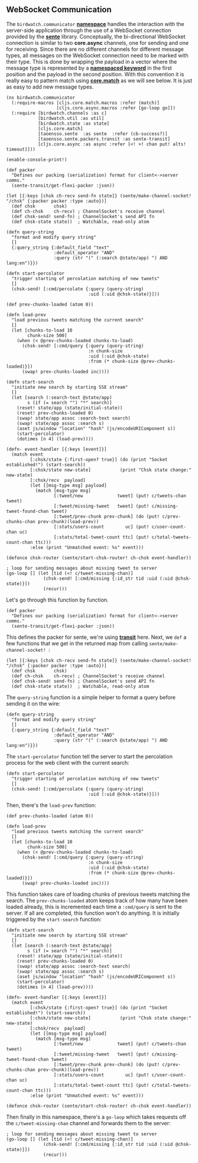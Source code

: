 ## WebSocket Communication 

The ````birdwatch.communicator```` **[namespace](https://github.com/matthiasn/BirdWatch/blob/574d2178be6f399086ad2a5ec35c200d252bf887/Clojure-Websockets/MainApp/src/cljs/birdwatch/communicator.cljs)** handles the interaction with the server-side application through the use of a WebSocket connection provided by the **[sente](https://github.com/ptaoussanis/sente)** library. Conceptually, the bi-directional WebSocket connection is similar to two **core.async** channels, one for sending and one for receiving. Since there are no different channels for different message types, all messages on the WebSocket connection need to be marked with their type. This is done by wrapping the payload in a vector where the message type is represented by a **[namespaced keyword](https://clojuredocs.org/clojure.core/keyword)** in the first position and the payload in the second position. With this convention it is really easy to pattern match using **[core.match](https://github.com/clojure/core.match)** as we will see below. It is just as easy to add new message types.

~~~
(ns birdwatch.communicator
  (:require-macros [cljs.core.match.macros :refer (match)]
                   [cljs.core.async.macros :refer [go-loop go]])
  (:require [birdwatch.channels :as c]
            [birdwatch.util :as util]
            [birdwatch.state :as state]
            [cljs.core.match]
            [taoensso.sente  :as sente  :refer (cb-success?)]
            [taoensso.sente.packers.transit :as sente-transit]
            [cljs.core.async :as async :refer [<! >! chan put! alts! timeout]]))

(enable-console-print!)

(def packer
  "Defines our packing (serialization) format for client<->server comms."
  (sente-transit/get-flexi-packer :json))

(let [{:keys [chsk ch-recv send-fn state]} (sente/make-channel-socket! "/chsk" {:packer packer :type :auto})]
  (def chsk       chsk)
  (def ch-chsk    ch-recv) ; ChannelSocket's receive channel
  (def chsk-send! send-fn) ; ChannelSocket's send API fn
  (def chsk-state state))  ; Watchable, read-only atom

(defn query-string
  "format and modify query string"
  []
  {:query_string {:default_field "text"
                  :default_operator "AND"
                  :query (str "(" (:search @state/app) ") AND lang:en")}})

(defn start-percolator
  "trigger starting of percolation matching of new tweets"
  []
  (chsk-send! [:cmd/percolate {:query (query-string)
                               :uid (:uid @chsk-state)}]))

(def prev-chunks-loaded (atom 0))

(defn load-prev
  "load previous tweets matching the current search"
  []
  (let [chunks-to-load 10
        chunk-size 500]
    (when (< @prev-chunks-loaded chunks-to-load)
      (chsk-send! [:cmd/query {:query (query-string)
                               :n chunk-size
                               :uid (:uid @chsk-state)
                               :from (* chunk-size @prev-chunks-loaded)}])
      (swap! prev-chunks-loaded inc))))

(defn start-search
  "initiate new search by starting SSE stream"
  []
  (let [search (:search-text @state/app)
        s (if (= search "") "*" search)]
    (reset! state/app (state/initial-state))
    (reset! prev-chunks-loaded 0)
    (swap! state/app assoc :search-text search)
    (swap! state/app assoc :search s)
    (aset js/window "location" "hash" (js/encodeURIComponent s))
    (start-percolator)
    (dotimes [n 4] (load-prev))))

(defn- event-handler [{:keys [event]}]
  (match event
         [:chsk/state {:first-open? true}] (do (print "Socket established!") (start-search))
         [:chsk/state new-state]           (print "Chsk state change:" new-state)
         [:chsk/recv  payload]
         (let [[msg-type msg] payload]
           (match [msg-type msg]
                  [:tweet/new             tweet] (put! c/tweets-chan tweet)
                  [:tweet/missing-tweet   tweet] (put! c/missing-tweet-found-chan tweet)
                  [:tweet/prev-chunk prev-chunk] (do (put! c/prev-chunks-chan prev-chunk)(load-prev))
                  [:stats/users-count        uc] (put! c/user-count-chan uc)
                  [:stats/total-tweet-count ttc] (put! c/total-tweets-count-chan ttc)))
         :else (print "Unmatched event: %s" event)))

(defonce chsk-router (sente/start-chsk-router! ch-chsk event-handler))

; loop for sending messages about missing tweet to server
(go-loop [] (let [tid (<! c/tweet-missing-chan)]
              (chsk-send! [:cmd/missing {:id_str tid :uid (:uid @chsk-state)}])
              (recur)))
~~~

Let's go through this function by function.

~~~
(def packer
  "Defines our packing (serialization) format for client<->server comms."
  (sente-transit/get-flexi-packer :json))
~~~

This defines the packer for sente, we're using **[transit](http://blog.cognitect.com/blog/2014/7/22/transit)** here. Next, we ````def```` a few functions that we get in the returned map from calling ````sente/make-channel-socket! ````:

~~~
(let [{:keys [chsk ch-recv send-fn state]} (sente/make-channel-socket! "/chsk" {:packer packer :type :auto})]
  (def chsk       chsk)
  (def ch-chsk    ch-recv) ; ChannelSocket's receive channel
  (def chsk-send! send-fn) ; ChannelSocket's send API fn
  (def chsk-state state))  ; Watchable, read-only atom
~~~

The ````query-string```` function is a simple helper to format a query before sending it on the wire:

~~~
(defn query-string
  "format and modify query string"
  []
  {:query_string {:default_field "text"
                  :default_operator "AND"
                  :query (str "(" (:search @state/app) ") AND lang:en")}})
~~~

The ````start-percolator```` function tell the server to start the percolation process for the web client with the current search:
~~~
(defn start-percolator
  "trigger starting of percolation matching of new tweets"
  []
  (chsk-send! [:cmd/percolate {:query (query-string)
                               :uid (:uid @chsk-state)}]))
~~~

Then, there's the ````load-prev```` function:

~~~
(def prev-chunks-loaded (atom 0))

(defn load-prev
  "load previous tweets matching the current search"
  []
  (let [chunks-to-load 10
        chunk-size 500]
    (when (< @prev-chunks-loaded chunks-to-load)
      (chsk-send! [:cmd/query {:query (query-string)
                               :n chunk-size
                               :uid (:uid @chsk-state)
                               :from (* chunk-size @prev-chunks-loaded)}])
      (swap! prev-chunks-loaded inc))))
~~~

This function takes care of loading chunks of previous tweets matching the search. The ````prev-chunks-loaded```` atom keeps track of how many have been loaded already, this is incremented each time a ````:cmd/query```` is sent to the server. If all are completed, this function won't do anything. It is initially triggered by the ````start-search```` function:

~~~
(defn start-search
  "initiate new search by starting SSE stream"
  []
  (let [search (:search-text @state/app)
        s (if (= search "") "*" search)]
    (reset! state/app (state/initial-state))
    (reset! prev-chunks-loaded 0)
    (swap! state/app assoc :search-text search)
    (swap! state/app assoc :search s)
    (aset js/window "location" "hash" (js/encodeURIComponent s))
    (start-percolator)
    (dotimes [n 4] (load-prev))))
~~~


~~~
(defn- event-handler [{:keys [event]}]
  (match event
         [:chsk/state {:first-open? true}] (do (print "Socket established!") (start-search))
         [:chsk/state new-state]           (print "Chsk state change:" new-state)
         [:chsk/recv  payload]
         (let [[msg-type msg] payload]
           (match [msg-type msg]
                  [:tweet/new             tweet] (put! c/tweets-chan tweet)
                  [:tweet/missing-tweet   tweet] (put! c/missing-tweet-found-chan tweet)
                  [:tweet/prev-chunk prev-chunk] (do (put! c/prev-chunks-chan prev-chunk)(load-prev))
                  [:stats/users-count        uc] (put! c/user-count-chan uc)
                  [:stats/total-tweet-count ttc] (put! c/total-tweets-count-chan ttc)))
         :else (print "Unmatched event: %s" event)))

(defonce chsk-router (sente/start-chsk-router! ch-chsk event-handler))
~~~


Then finally in this namespace, there's a ````go-loop```` which takes requests off the ````c/tweet-missing-chan```` channel and forwards them to the server:
~~~
; loop for sending messages about missing tweet to server
(go-loop [] (let [tid (<! c/tweet-missing-chan)]
              (chsk-send! [:cmd/missing {:id_str tid :uid (:uid @chsk-state)}])
              (recur)))
~~~

